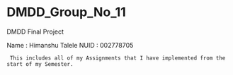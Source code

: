 # DMDD_Group_No_11
DMDD Final Project

Name : Himanshu Talele
NUID : 002778705

` This includes all of my Assignments that I have implemented from the start of my Semester.`
